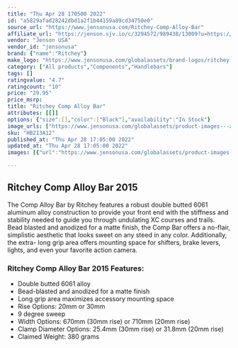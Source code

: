 ```yaml
---
title: "Thu Apr 28 170500 2022"
id: "a5829afad28242dbd1a2f1b44159a89cd34750e0"
source_url: "https://www.jensonusa.com/Ritchey-Comp-Alloy-Bar"
affiliate_url: "https://jenson.sjv.io/c/3294572/989438/13009?u=https://www.jensonusa.com/Ritchey-Comp-Alloy-Bar"
vendor: "Jenson USA"
vendor_id: "jensonusa"
brand: {"name":"Ritchey"}
make_logo: "https://www.jensonusa.com/globalassets/brand-logos/ritchey.jpg"
category: ["All products","Components","Handlebars"]
tags: []
ratingvalue: "4.7"
ratingcount: "10"
price: "29.95"
price_msrp: 
title: "Ritchey Comp Alloy Bar"
attributes: [[]]
options: {"size":[],"color":["Black"],"availability":"In Stock"}
image_urls: ["https://www.jensonusa.com/globalassets/product-images---all-assets/ritchey/hb213a12-black.jpg"]
sku: "HB213A12"
published_at: "Thu Apr 28 17:05:00 2022"
updated_at: "Thu Apr 28 17:05:00 2022"
images: [{"url":"https://www.jensonusa.com/globalassets/product-images---all-assets/ritchey/hb213a12-black.jpg","path":"full/9c4918399044996ab91ff1d99bfbd8ee04615a90.jpg","checksum":"703169df3b00595788ca96c3c5b4bb5e","status":"downloaded"}]

---
```

## Ritchey Comp Alloy Bar 2015

The Comp Alloy Bar by Ritchey features a robust double butted 6061 aluminum
alloy construction to provide your front end with the stiffness and stability
needed to guide you through undulating XC courses and trails. Bead blasted and
anodized for a matte finish, the Comp Bar offers a no-flair, simplistic
aesthetic that looks sweet on any steed in any color. Additionally, the extra-
long grip area offers mounting space for shifters, brake levers, lights, and
even your favorite action camera.

### Ritchey Comp Alloy Bar 2015 Features:

  * Double butted 6061 alloy 
  * Bead-blasted and anodized for a matte finish 
  * Long grip area maximizes accessory mounting space 
  * Rise Options: 20mm or 30mm 
  * 9 degree sweep 
  * Width Options: 670mm (30mm rise) or 710mm (20mm rise) 
  * Clamp Diameter Options: 25.4mm (30mm rise) or 31.8mm (20mm rise) 
  * Claimed Weight: 380 grams 


